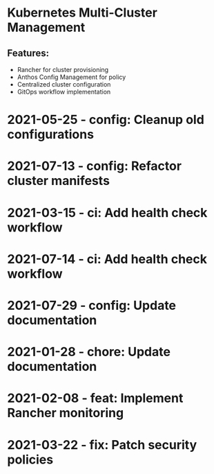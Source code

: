﻿# Kubernetes Multi-Cluster Management

## Features:
- Rancher for cluster provisioning
- Anthos Config Management for policy
- Centralized cluster configuration
- GitOps workflow implementation

# 2021-05-25 - config: Cleanup old configurations

# 2021-07-13 - config: Refactor cluster manifests

# 2021-03-15 - ci: Add health check workflow

# 2021-07-14 - ci: Add health check workflow

# 2021-07-29 - config: Update documentation

# 2021-01-28 - chore: Update documentation

# 2021-02-08 - feat: Implement Rancher monitoring

# 2021-03-22 - fix: Patch security policies
